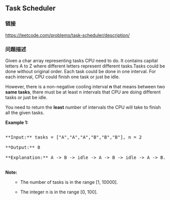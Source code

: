 ## Task Scheduler  
### 链接  
https://leetcode.com/problems/task-scheduler/description/  
### 问题描述
Given a char array representing tasks CPU need to do. It contains capital letters A to Z where different letters represent different tasks.Tasks could be done without original order. Each task could be done in one interval. For each interval, CPU could finish one task or just be idle.

However, there is a non-negative cooling interval **n** that means between two **same tasks**, there must be at least n intervals that CPU are doing different tasks or just be idle. 

You need to return the **least** number of intervals the CPU will take to finish all the given tasks.

**Example 1:**<br />
<pre>
**Input:** tasks = ["A","A","A","B","B","B"], n = 2
**Output:** 8
**Explanation:** A -> B -> idle -> A -> B -> idle -> A -> B.
</pre>


**Note:**<br>
<ol>
- The number of tasks is in the range [1, 10000].
- The integer n is in the range [0, 100].
</ol>

